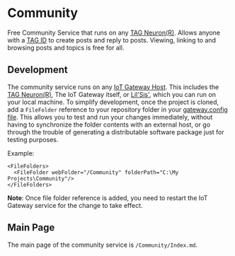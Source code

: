 # Community

Free Community Service that runs on any [TAG Neuron(R)](https://lab.tagroot.io/Documentation/Index.md). Allows anyone with a 
[TAG ID](https://github.com/Trust-Anchor-Group/IdApp) to create posts and reply to posts. Viewing, linking to and browsing posts 
and topics is free for all.

## Development

The community service runs on any [IoT Gateway Host](https://github.com/PeterWaher/IoTGateway). This includes the
[TAG Neuron(R)](https://lab.tagroot.io/Documentation/Index.md), The IoT Gateway itself, or [Lil'Sis'](https://lils.is/), 
which you can run on your local machine. To simplify development, once the project is cloned, add a `FileFolder` reference
to your repository folder in your [gateway.config file](https://lab.tagroot.io/Documentation/IoTGateway/GatewayConfig.md). 
This allows you to test and run your changes immediately, without having to synchronize the folder contents with an external 
host, or go through the trouble of generating a distributable software package just for testing purposes.

Example:

```
<FileFolders>
  <FileFolder webFolder="/Community" folderPath="C:\My Projects\Community"/>
</FileFolders>
```

**Note**: Once file folder reference is added, you need to restart the IoT Gateway service for the change to take effect.

## Main Page

The main page of the community service is `/Community/Index.md`.
